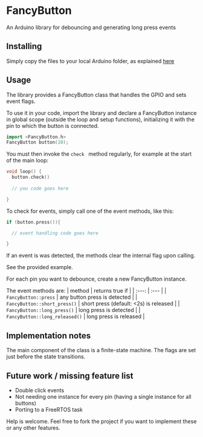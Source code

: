 # FancyButton
An Arduino library for debouncing and generating long press events

## Installing
Simply copy the files to your local Arduino folder, as explained [here](https://www.arduino.cc/en/guide/libraries)

## Usage
The library provides a FancyButton class that handles the GPIO and sets event flags.

To use it in your code, import the library and declare a FancyButton instance in global scope (outside the loop and setup functions), initializing it with the pin to which the button is connected.
```cpp
import <FancyButton.h>
FancyButton button(10);
```
You must then invoke the ```check ``` method regularly, for example at the start of the main loop:
```cpp
void loop() {
  button.check()
  
  // you code goes here

}
```

To check for events, simply call one of the event methods, like this:
```cpp
if (button.press()){

  // event handling code goes here

}

```

If an event is was detected, the methods clear the internal flag upon calling.

See the provided example.

For each pin you want to debounce, create a new FancyButton instance.

The event methods are: 
| method | returns true if |
| :---:  |  :--- |
| ```FancyButton::press```           | any button press is detected |
| ```FancyButton::short_press()```   | short press (default: <2s) is released |
| ```FancyButton::long_press()```    | long press is detected |
| ```FancyButton::long_released()``` | long press is released |

## Implementation notes
The main component of the class is a finite-state machine. The flags are set just before the state transitions.

## Future work / missing feature list
- Double click events
- Not needing one instance for every pin (having a single instance for all buttons)
- Porting to a FreeRTOS task

Help is welcome. Feel free to fork the project if you want to implement these or any other features.

##
